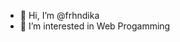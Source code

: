 - 👋 Hi, I’m @frhndika
- 👀 I’m interested in Web Progamming

<!---
frhndika/frhndika is a ✨ special ✨ repository because its `README.md` (this file) appears on your GitHub profile.
You can click the Preview link to take a look at your changes.
--->

